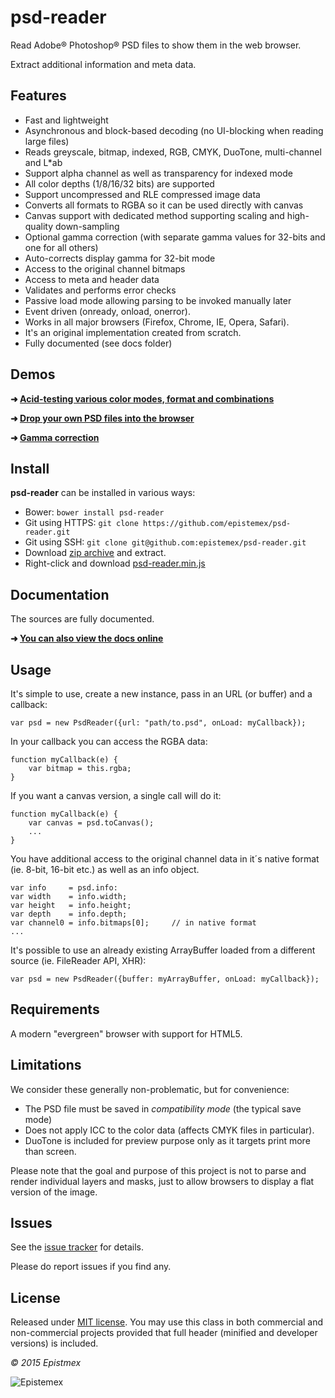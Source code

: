 ﻿psd-reader
==========

Read Adobe&reg; Photoshop&reg; PSD files to show them in the web browser.

Extract additional information and meta data.


Features
--------

- Fast and lightweight
- Asynchronous and block-based decoding (no UI-blocking when reading large files)
- Reads greyscale, bitmap, indexed, RGB, CMYK, DuoTone, multi-channel and L*ab
- Support alpha channel as well as transparency for indexed mode
- All color depths (1/8/16/32 bits) are supported
- Support uncompressed and RLE compressed image data
- Converts all formats to RGBA so it can be used directly with canvas
- Canvas support with dedicated method supporting scaling and high-quality down-sampling
- Optional gamma correction (with separate gamma values for 32-bits and one for all others)
- Auto-corrects display gamma for 32-bit mode
- Access to the original channel bitmaps
- Access to meta and header data
- Validates and performs error checks
- Passive load mode allowing parsing to be invoked manually later
- Event driven (onready, onload, onerror).
- Works in all major browsers (Firefox, Chrome, IE, Opera, Safari).
- It's an original implementation created from scratch.
- Fully documented (see docs folder)


Demos
-----

**➜ [Acid-testing various color modes, format and combinations](https://epistemex.github.io/psd-reader/)**

**➜ [Drop your own PSD files into the browser](https://epistemex.github.io/psd-reader/psddrop.html)**

**➜ [Gamma correction](https://epistemex.github.io/psd-reader/demo_gamma.html)**


Install
-------

**psd-reader** can be installed in various ways:

- Bower: `bower install psd-reader`
- Git using HTTPS: `git clone https://github.com/epistemex/psd-reader.git`
- Git using SSH: `git clone git@github.com:epistemex/psd-reader.git`
- Download [zip archive](https://github.com/epistemex/psd-reader/archive/master.zip) and extract.
- Right-click and download [psd-reader.min.js](https://raw.githubusercontent.com/epistemex/psd-reader/master/psd-reader.min.js)

Documentation
-------------

The sources are fully documented.

**➜ [You can also view the docs online](https://epistemex.github.io/psd-reader/docs/)**


Usage
-----

It's simple to use, create a new instance, pass in an URL (or buffer) and a callback:

    var psd = new PsdReader({url: "path/to.psd", onLoad: myCallback});

In your callback you can access the RGBA data:

    function myCallback(e) {
        var bitmap = this.rgba;
    }

If you want a canvas version, a single call will do it:

    function myCallback(e) {
        var canvas = psd.toCanvas();
        ...
    }


You have additional access to the original channel data in it´s native
format (ie. 8-bit, 16-bit etc.) as well as an info object.

    var info     = psd.info:
    var width    = info.width;
    var height   = info.height;
    var depth    = info.depth;
    var channel0 = info.bitmaps[0];		// in native format
    ...

It's possible to use an already existing ArrayBuffer loaded from a
different source (ie. FileReader API, XHR):

    var psd = new PsdReader({buffer: myArrayBuffer, onLoad: myCallback});

Requirements
------------

A modern "evergreen" browser with support for HTML5.


Limitations
-----------

We consider these generally non-problematic, but for convenience:

- The PSD file must be saved in *compatibility mode* (the typical save mode)
- Does not apply ICC to the color data (affects CMYK files in particular).
- DuoTone is included for preview purpose only as it targets print more than screen.

Please note that the goal and purpose of this project is not to parse and
render individual layers and masks, just to allow browsers to display a
flat version of the image.


Issues
------

See the [issue tracker](https://github.com/epistemex/psd-reader/issues) for details.

Please do report issues if you find any.


License
-------

Released under [MIT license](http://choosealicense.com/licenses/mit/). You may use this class in both commercial and non-commercial projects provided that full header (minified and developer versions) is included.


*&copy; 2015 Epistmex*

![Epistemex](http://i.imgur.com/YxO8CtB.png)
